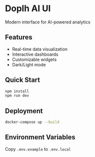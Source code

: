 # Doplh AI UI

Modern interface for AI-powered analytics

## Features
- Real-time data visualization
- Interactive dashboards
- Customizable widgets
- Dark/Light mode

## Quick Start

```bash
npm install
npm run dev
```

## Deployment

```bash
docker-compose up --build
```

## Environment Variables
Copy `.env.example` to `.env.local`

